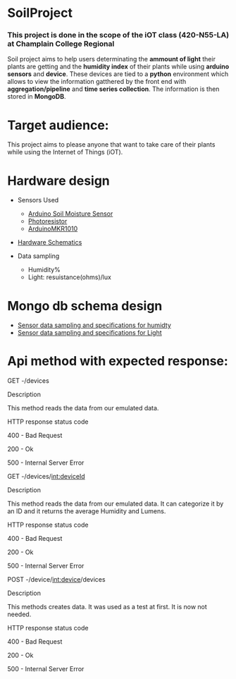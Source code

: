 # SoilProject
### This project is done in the scope of the iOT class (420-N55-LA) at Champlain College Regional 

Soil project aims to help users determinating the **ammount of light** their plants are getting and the **humidity index** of their plants while using **arduino sensors** and **device**. These devices are tied to a **python** environment which allows to view the information gatthered by the front end with **aggregation/pipeline** and **time series collection**. The information is then stored in **MongoDB**.

# Target audience: 

This project aims to please anyone that want to take care of their plants while using the Internet of Things (iOT). 

# Hardware design 

  - Sensors Used
      - [Arduino Soil Moisture Sensor](https://m.media-amazon.com/images/I/51viGBnJOhL._AC_.jpg)
      - [Photoresistor](https://en.wikipedia.org/wiki/File:LDR_1480405_6_7_HDR_Enhancer_1.jpg)
      - [ArduinoMKR1010](https://docs.arduino.cc/static/df779d958c386826c73e149e42e28918/image.svg)


      
  - [Hardware Schematics](https://user-images.githubusercontent.com/83074897/208696296-8e76aa25-d190-4d38-9ced-4eff7b94b525.png)
  - Data sampling 
    - Humidity%
    - Light: resuistance(ohms)/lux


# Mongo db schema design 
  - [Sensor data sampling and specifications for humidty](https://user-images.githubusercontent.com/83074897/208696590-4d9b1339-91c2-4ae4-9613-356ba2b938d7.png)
  - [Sensor data sampling and specifications for Light](https://user-images.githubusercontent.com/83074897/208696765-c87451fb-7474-436f-b79e-d474f785d547.png)


# Api method with expected response: 

GET -/devices

Description 

This method reads the data from our emulated data. 

HTTP response status code

400 - Bad Request

200 - Ok

500 - Internal Server Error


GET -/devices/<int:deviceId>

Description 

This method reads the data from our emulated data. It can categorize it by an ID and it returns the average Humidity and Lumens. 

HTTP response status code

400 - Bad Request

200 - Ok

500 - Internal Server Error

 
POST -/device/<int:device>/devices

Description

This methods creates data. It was used as a test at first. It is now not needed.

HTTP response status code

400 - Bad Request

200 - Ok

500 - Internal Server Error















